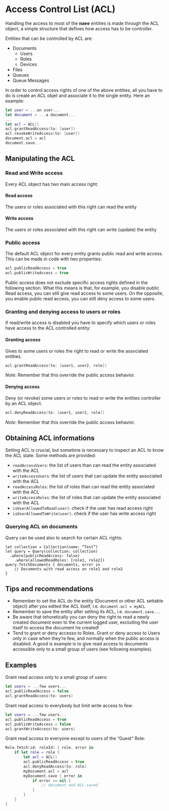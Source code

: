 # Access Control List (ACL)
Handling the access to most of the **naee** entities is made through the ACL object, a simple structure that defines how access has to be controller.

Entities that can be controlled by ACL are:

* Documents
	* Users
	* Roles
	* Devices
* Files
* Queues
* Queue Messages

In order to control access rights of one of the above entities, all you have to do is create an ACL objet and associate it to the single entity. Here an example:

```swift
let user = ...an user...
let document = ...a document...
...
let acl = ACL()
acl.grantReadAccess(to: [user])
acl.revokeWriteAccess(to: [user])
document.acl = acl
document.save...
```

## Manipulating the ACL
### Read and Write access
Every ACL object has two main access right:
#### Read access
The users or roles associated with this right can read the entity 
#### Write access
The users or roles associated with this right can write (update) the entity
### Public access
The default ACL object for every entity grants public read and write access. This can be made in code with two properties:

```swift
acl.publicReadAccess = true
acl.publicWriteAccess = true
```
Public access does not exclude specific access rights defined in the following section. What this means is that, for example, you disable public Read access, you can still give read access to some users. On the opposite, you enable public read access, you can still deny access to some users.
### Granting and denying access to users or roles
If read/write access is disabled you have to specify which users or roles have access to the ACL controlled entity:
#### Granting access
Gives to some users or roles the right to read or write the associated entities.

```swift
acl.grantReadAccess(to: [user1, user2, role])
```

*Note*: Remember that this override the public access behavior.
#### Denying access
Deny (or revoke) some users or roles to read or write the entities controller by an ACL object. 

```swift
acl.denyReadAccess(to: [user1, user2, role])
```

*Note*: Remember that this override the public access behavior.

## Obtaining ACL informations
Setting ACL is crucial, but sometime is necessary to inspect an ACL to know the ACL state. Some methods are provided:

* `readAccessUsers`: the list of users than can read the entity associated with the ACL
* `writeAccessUsers`: the list of users that can update the entity associated with the ACL
* `readAccessRoles`: the list of roles than can read the entity associated with the ACL
* `writeAccessRoles`: the list of roles that can update the entity associated with the ACL
* `isUserAllowedToRead(user)`: check if the user has read access right
* `isUserAllowedToWrite(user)`. check if the user has write access right

### Querying ACL on documents
Query can be used also to search for certain ACL rights:

```
let collection = Collection(name: “Test”)
let query = Query(collection: collection)
  .where(publicReadAccess: false)
	.where(allowedReadRoles: [role1, role2])
query.fetchDocuments { documents, error in
	// Documents with read access on role1 and role2
}
```

## Tips and recommendations 

* Remember to set the ACL do the entity (Document or other ACL settable object) after you edited the ACL itself, i.e. `document.acl = myACL`
* Remember to save the entity after setting its ACL, i.e. `document.save...`
* Be aware that tehoretically you can deny the right to read a newly created document even to the current logged user, excluding the user itself to access the document he created!
* Tend to grant or deny accesso to Roles. Grant or deny access to Users only in case when they’re few, and normally when the public access is disabled. A good is example is to give read access to documents accessible only to a small group of users (see following examples).

## Examples
Grant read access only to a small group of users:

```swift
let users = ...few users...
acl.publicReadAccess = false
acl.grantReadAccess(to: users)
```

Grant read access to everybody but limit write access to few:

```swift
let users = ...few users...
acl.publicReadAccess = true
acl.publicWriteAccess = false
acl.grantWriteAccess(to: users)
```

Grant read access to everyone except to users of the “Guest” Role:

```swift
Role.fetch(id: roleId) { role, error in
	if let role = role {
		let acl = ACL()
		acl.publicReadAccess = true
		acl.denyReadAccess(to: role)	
		myDocument.acl = acl
		myDocument.save { error in 
			if error == nil {
				// document and ACL saved
			}
		}
	}
}
```